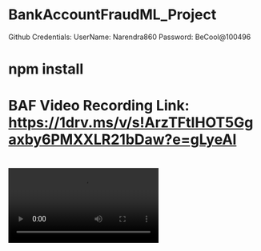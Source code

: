 # BankAccountFraudML_Project

Github Credentials:
   UserName: Narendra860
   Password: BeCool@100496
# npm install
# BAF Video Recording Link: https://1drv.ms/v/s!ArzTFtIHOT5Ggaxby6PMXXLR21bDaw?e=gLyeAl
# <html>
# <video src="https://1drv.ms/v/s!ArzTFtIHOT5Gga08x6vCrnLt_tN1Jw?e=UzzDVa" controls></video>
# </html>

